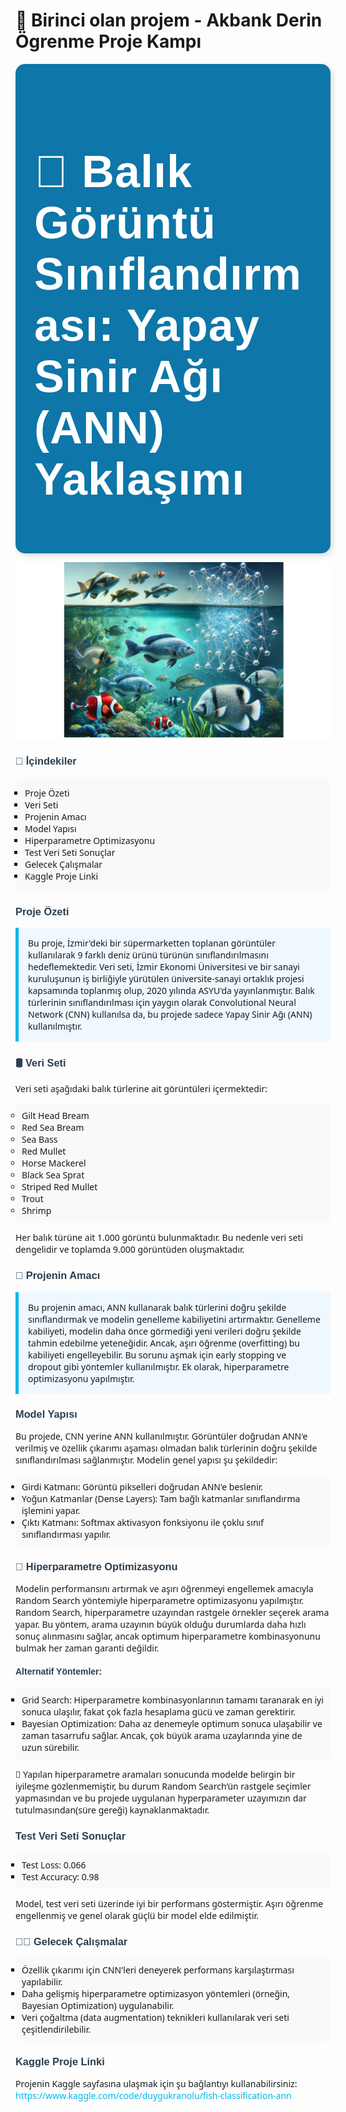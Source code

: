 # 🥇 Birinci olan projem - Akbank Derin Ögrenme Proje Kampı

<div class="alert alert-block" style="background-color: #0e76a8; padding: 30px; border-radius: 15px; box-shadow: 3px 3px 10px rgba(0,0,0,0.15);">
  <span style="color: #fff; font-weight: bold; font-size: 36px; font-family: 'Arial Black', sans-serif; letter-spacing: 1px;">
    <h1><b>🎣 Balık Görüntü Sınıflandırması: Yapay Sinir Ağı (ANN) Yaklaşımı</b></h1>
  </span>
</div>

![](fish_image.png)


<h3 style="color: #2c3e50; font-family: Verdana, sans-serif;">📑 İçindekiler</h3>
<ul style="background-color: #f9f9f9; padding: 15px; border-radius: 10px; font-family: 'Segoe UI', sans-serif; list-style-type: square;">
  <li>Proje Özeti</li>
  <li>Veri Seti</li>
  <li>Projenin Amacı</li>
  <li>Model Yapısı</li>
  <li>Hiperparametre Optimizasyonu</li>
  <li>Test Veri Seti Sonuçlar</li>
  <li>Gelecek Çalışmalar</li>
  <li>Kaggle Proje Linki</li>
</ul>

<h3 style="color: #2c3e50; font-family: Verdana, sans-serif;">Proje Özeti</h3>
<p style="background-color: #f0f8ff; padding: 15px; border-left: 5px solid #00b7eb; font-family: 'Segoe UI', sans-serif;">
Bu proje, İzmir'deki bir süpermarketten toplanan görüntüler kullanılarak 9 farklı deniz ürünü türünün sınıflandırılmasını hedeflemektedir. Veri seti, İzmir Ekonomi Üniversitesi ve bir sanayi kuruluşunun iş birliğiyle yürütülen üniversite-sanayi ortaklık projesi kapsamında toplanmış olup, 2020 yılında ASYU'da yayınlanmıştır. Balık türlerinin sınıflandırılması için yaygın olarak Convolutional Neural Network (CNN) kullanılsa da, bu projede sadece Yapay Sinir Ağı (ANN) kullanılmıştır.
</p>

<h3 style="color: #2c3e50; font-family: Verdana, sans-serif;">🛢️ Veri Seti  </h3>
<p style="font-family: 'Segoe UI', sans-serif;">Veri seti aşağıdaki balık türlerine ait görüntüleri içermektedir:</p>
<ul style="background-color: #f9f9f9; padding: 10px; border-radius: 10px; font-family: 'Segoe UI', sans-serif; list-style-type: circle;">
  <li>Gilt Head Bream</li>
  <li>Red Sea Bream</li>
  <li>Sea Bass</li>
  <li>Red Mullet</li>
  <li>Horse Mackerel</li>
  <li>Black Sea Sprat</li>
  <li>Striped Red Mullet</li>
  <li>Trout</li>
  <li>Shrimp</li>
</ul>
<p style="font-family: 'Segoe UI', sans-serif;">Her balık türüne ait 1.000 görüntü bulunmaktadır. Bu nedenle veri seti dengelidir ve toplamda 9.000 görüntüden oluşmaktadır.</p>

<h3 style="color: #2c3e50; font-family: Verdana, sans-serif;">🎯 Projenin Amacı</h3>
<p style="background-color: #f0f8ff; padding: 15px; border-left: 5px solid #00b7eb; font-family: 'Segoe UI', sans-serif;">
Bu projenin amacı, ANN kullanarak balık türlerini doğru şekilde sınıflandırmak ve modelin genelleme kabiliyetini artırmaktır. Genelleme kabiliyeti, modelin daha önce görmediği yeni verileri doğru şekilde tahmin edebilme yeteneğidir. Ancak, aşırı öğrenme (overfitting) bu kabiliyeti engelleyebilir. Bu sorunu aşmak için early stopping ve dropout gibi yöntemler kullanılmıştır. Ek olarak, hiperparametre optimizasyonu yapılmıştır.
</p>

<h3 style="color: #2c3e50; font-family: Verdana, sans-serif;">Model Yapısı</h3>
<p style="font-family: 'Segoe UI', sans-serif;">Bu projede, CNN yerine ANN kullanılmıştır. Görüntüler doğrudan ANN'e verilmiş ve özellik çıkarımı aşaması olmadan balık türlerinin doğru şekilde sınıflandırılması sağlanmıştır. Modelin genel yapısı şu şekildedir:</p>
<ul style="background-color: #f9f9f9; padding: 10px; border-radius: 10px; font-family: 'Segoe UI', sans-serif; list-style-type: disc;">
  <li>Girdi Katmanı: Görüntü pikselleri doğrudan ANN'e beslenir.</li>
  <li>Yoğun Katmanlar (Dense Layers): Tam bağlı katmanlar sınıflandırma işlemini yapar.</li>
  <li>Çıktı Katmanı: Softmax aktivasyon fonksiyonu ile çoklu sınıf sınıflandırması yapılır.</li>
</ul>

<h3 style="color: #2c3e50; font-family: Verdana, sans-serif;">🚀 Hiperparametre Optimizasyonu</h3>
<p style="font-family: 'Segoe UI', sans-serif;">Modelin performansını artırmak ve aşırı öğrenmeyi engellemek amacıyla Random Search yöntemiyle hiperparametre optimizasyonu yapılmıştır. Random Search, hiperparametre uzayından rastgele örnekler seçerek arama yapar. Bu yöntem, arama uzayının büyük olduğu durumlarda daha hızlı sonuç alınmasını sağlar, ancak optimum hiperparametre kombinasyonunu bulmak her zaman garanti değildir.</p>

<h4 style="color: #2c3e50; font-family: Verdana, sans-serif;">Alternatif Yöntemler:</h4>
<ul style="background-color: #f9f9f9; padding: 10px; border-radius: 10px; font-family: 'Segoe UI', sans-serif; list-style-type: square;">
  <li>Grid Search: Hiperparametre kombinasyonlarının tamamı taranarak en iyi sonuca ulaşılır, fakat çok fazla hesaplama gücü ve zaman gerektirir.</li>
  <li>Bayesian Optimization: Daha az denemeyle optimum sonuca ulaşabilir ve zaman tasarrufu sağlar. Ancak, çok büyük arama uzaylarında yine de uzun sürebilir.</li>
</ul>
<p style="font-family: 'Segoe UI', sans-serif;">📌 Yapılan hiperparametre aramaları sonucunda modelde belirgin bir iyileşme gözlenmemiştir, bu durum Random Search’ün rastgele seçimler yapmasından ve bu projede uygulanan hyperparameter uzayımızın dar tutulmasından(süre gereği) kaynaklanmaktadır.</p>

<h3 style="color: #2c3e50; font-family: Verdana, sans-serif;">Test Veri Seti Sonuçlar</h3>
<ul style="background-color: #f9f9f9; padding: 10px; border-radius: 10px; font-family: 'Segoe UI', sans-serif; list-style-type: square;">
  <li>Test Loss: 0.066 </li>
  <li>Test Accuracy: 0.98 </li>
</ul>
<p style="font-family: 'Segoe UI', sans-serif;">Model, test veri seti üzerinde iyi bir performans göstermiştir. Aşırı öğrenme engellenmiş ve genel olarak güçlü bir model elde edilmiştir.</p>

<h3 style="color: #2c3e50; font-family: Verdana, sans-serif;">👩‍💻 Gelecek Çalışmalar </h3>
<ul style="background-color: #f9f9f9; padding: 10px; border-radius: 10px; font-family: 'Segoe UI', sans-serif; list-style-type: square;">
  <li>Özellik çıkarımı için CNN'leri deneyerek performans karşılaştırması yapılabilir.</li>
  <li>Daha gelişmiş hiperparametre optimizasyon yöntemleri (örneğin, Bayesian Optimization) uygulanabilir.</li>
  <li>Veri çoğaltma (data augmentation) teknikleri kullanılarak veri seti çeşitlendirilebilir.</li>
</ul>

<h3 style="color: #2c3e50; font-family: Verdana, sans-serif;">Kaggle Proje Linki</h3>
<p style="font-family: 'Segoe UI', sans-serif;">Projenin Kaggle sayfasına ulaşmak için şu bağlantıyı kullanabilirsiniz: <a href="https://www.kaggle.com/code/duygukranolu/fish-classification-ann" style="color: #00b7eb; text-decoration: none;"> https://www.kaggle.com/code/duygukranolu/fish-classification-ann </a></p>
